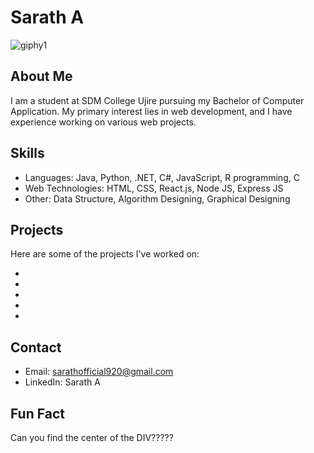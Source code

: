 # Sarath A

![giphy1](https://github.com/SarathA9/SarathA9/assets/135338134/7511fdc3-1384-4079-8927-9c92f96d727c)

## About Me
I am a student at SDM College Ujire pursuing my Bachelor of Computer Application. My primary interest lies in web development, and I have experience working on various web projects.

## Skills

- Languages: Java, Python, .NET, C#, JavaScript, R programming, C
- Web Technologies: HTML, CSS, React.js, Node JS, Express JS
- Other: Data Structure, Algorithm Designing, Graphical Designing

## Projects

Here are some of the projects I've worked on:

- [Project Pranavam]: [https://saratha9.github.io/Pranavam/]
- [Project 2]: (https://saratha9.github.io/Move-It/)
- [Project 3]: https://saratha9.github.io/Dice-Game/
- [Project 4]: https://saratha9.github.io/BeatMaster-Drum-Kit-Challenge/
- [Project 5]: https://saratha9.github.io/Dev.com/


## Contact

- Email: sarathofficial920@gmail.com
- LinkedIn: Sarath A

## Fun Fact

Can you find the center of the DIV?????

